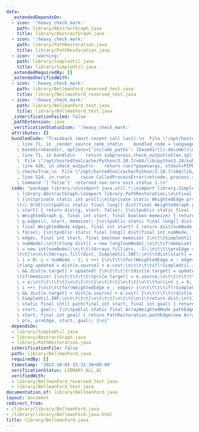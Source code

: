 ```yaml
---
data:
  _extendedDependsOn:
  - icon: ':heavy_check_mark:'
    path: library/AbstractGraph.java
    title: library/AbstractGraph.java
  - icon: ':heavy_check_mark:'
    path: library/PathRestoration.java
    title: library/PathRestoration.java
  - icon: ':warning:'
    path: library/SimpleUtil.java
    title: library/SimpleUtil.java
  _extendedRequiredBy: []
  _extendedVerifiedWith:
  - icon: ':heavy_check_mark:'
    path: library/BellmanFord_reversed_test.java
    title: library/BellmanFord_reversed_test.java
  - icon: ':heavy_check_mark:'
    path: library/BellmanFord_test.java
    title: library/BellmanFord_test.java
  _isVerificationFailed: false
  _pathExtension: java
  _verificationStatusIcon: ':heavy_check_mark:'
  attributes: {}
  bundledCode: "Traceback (most recent call last):\n  File \"/opt/hostedtoolcache/Python/3.10.7/x64/lib/python3.10/site-packages/onlinejudge_verify/documentation/build.py\"\
    , line 71, in _render_source_code_stat\n    bundled_code = language.bundle(stat.path,\
    \ basedir=basedir, options={'include_paths': [basedir]}).decode()\n  File \"/opt/hostedtoolcache/Python/3.10.7/x64/lib/python3.10/site-packages/onlinejudge_verify/languages/user_defined.py\"\
    , line 71, in bundle\n    return subprocess.check_output(shlex.split(command))\n\
    \  File \"/opt/hostedtoolcache/Python/3.10.7/x64/lib/python3.10/subprocess.py\"\
    , line 420, in check_output\n    return run(*popenargs, stdout=PIPE, timeout=timeout,\
    \ check=True,\n  File \"/opt/hostedtoolcache/Python/3.10.7/x64/lib/python3.10/subprocess.py\"\
    , line 524, in run\n    raise CalledProcessError(retcode, process.args,\nsubprocess.CalledProcessError:\
    \ Command '['false']' returned non-zero exit status 1.\n"
  code: "package library;\n\nimport java.util.*;\nimport library.SimpleUtil;\nimport\
    \ library.AbstractGraph;\nimport library.PathRestoration;\n\nfinal class BellmanFord\
    \ {\n\tprivate static int prv[];\n\tprivate static WeightedEdge prvEdge[];\n\n\
    \t// O(VE)\n\tpublic static final long[] dist(final WeightedGraph g, final int\
    \ start) { return dist(g, start, false); }\n\tpublic static final long[] dist(final\
    \ WeightedGraph g, final int start, final boolean memoize) { return dist(g.numNode,\
    \ g.edges(), start, memoize); }\n\tpublic static final long[] dist(final int numNode,\
    \ final WeightedNode edges, final int start) { return dist(numNode, edges, start,\
    \ false); }\n\tpublic static final long[] dist(final int numNode, final WeightedNode\
    \ edges, final int start, final boolean memoize) {\n\t\tSimpleUtil.rangeCheck(start,\
    \ numNode);\n\t\tlong dist[] = new long[numNode];\n\t\tif(memoize) {\n\t\t\tprv\
    \ = new int[numNode];\n\t\t\tArrays.fill(prv, -1);\n\t\t\tprvEdge = new WeightedEdge[numNode];\n\
    \t\t}\n\n\t\tArrays.fill(dist, SimpleUtil.INF);\n\t\tdist[start] = 0;\n\t\tfor(int\
    \ i = 0; i < numNode - 1; i ++) {\n\t\t\tfor(WeightedEdge e : edges) {\n\t\t\t\
    \tlong updated = dist[e.source] + e.cost;\n\t\t\t\tif(!SimpleUtil.isPlusINF(dist[e.source])\
    \ && dist[e.target] > updated) {\n\t\t\t\t\tdist[e.target] = updated;\n\t\t\t\t\
    \tif(memoize) {\n\t\t\t\t\t\tprv[e.target] = e.source;\n\t\t\t\t\t\tprvEdge[e.target]\
    \ = e;\n\t\t\t\t\t}\n\t\t\t\t}\n\t\t\t}\n\t\t}\n\t\tfor(int i = 0; i < numNode;\
    \ i ++) {\n\t\t\tfor(WeightedEdge e : edges) {\n\t\t\t\tif(!SimpleUtil.isPlusINF(dist[e.source])\
    \ && dist[e.target] > dist[e.source] + e.cost) {\n\t\t\t\t\tdist[e.target] = -\
    \ SimpleUtil.INF;\n\t\t\t\t}\n\t\t\t}\n\t\t}\n\t\treturn dist;\n\t}\n\n\tpublic\
    \ static final int[] path(final int start, final int goal) { return PathRestoration.path(prv,\
    \ start, goal); }\n\tpublic static final ArrayWeightedNode pathEdge(final int\
    \ start, final int goal) { return PathRestoration.pathEdge(new ArrayWeightedNode(-1),\
    \ prv, prvEdge, start, goal); }\n}"
  dependsOn:
  - library/SimpleUtil.java
  - library/AbstractGraph.java
  - library/PathRestoration.java
  isVerificationFile: false
  path: library/BellmanFord.java
  requiredBy: []
  timestamp: '2022-10-05 15:32:30+09:00'
  verificationStatus: LIBRARY_ALL_AC
  verifiedWith:
  - library/BellmanFord_reversed_test.java
  - library/BellmanFord_test.java
documentation_of: library/BellmanFord.java
layout: document
redirect_from:
- /library/library/BellmanFord.java
- /library/library/BellmanFord.java.html
title: library/BellmanFord.java
---
```

